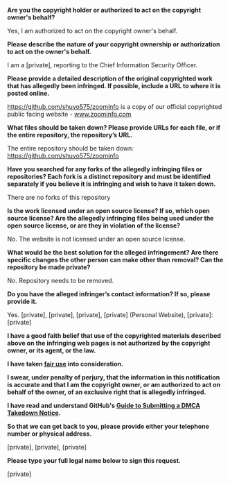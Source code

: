 **Are you the copyright holder or authorized to act on the copyright owner's behalf?**

Yes, I am authorized to act on the copyright owner's behalf.

**Please describe the nature of your copyright ownership or authorization to act on the owner's behalf.**

I am a [private], reporting to the Chief Information Security Officer.

**Please provide a detailed description of the original copyrighted work that has allegedly been infringed. If possible, include a URL to where it is posted online.**

https://github.com/shuvo575/zoominfo is a copy of our official copyrighted public facing website - www.zoominfo.com

**What files should be taken down? Please provide URLs for each file, or if the entire repository, the repository’s URL.**

The entire repository should be taken down: https://github.com/shuvo575/zoominfo

**Have you searched for any forks of the allegedly infringing files or repositories? Each fork is a distinct repository and must be identified separately if you believe it is infringing and wish to have it taken down.**

There are no forks of this repository

**Is the work licensed under an open source license? If so, which open source license? Are the allegedly infringing files being used under the open source license, or are they in violation of the license?**

No. The website is not licensed under an open source license.

**What would be the best solution for the alleged infringement? Are there specific changes the other person can make other than removal? Can the repository be made private?**

No. Repository needs to be removed.

**Do you have the alleged infringer’s contact information? If so, please provide it.**

Yes. [private], [private], [private], [private] (Personal Website), [private]: [private]

**I have a good faith belief that use of the copyrighted materials described above on the infringing web pages is not authorized by the copyright owner, or its agent, or the law.**

**I have taken <a href="https://www.lumendatabase.org/topics/22">fair use</a> into consideration.**

**I swear, under penalty of perjury, that the information in this notification is accurate and that I am the copyright owner, or am authorized to act on behalf of the owner, of an exclusive right that is allegedly infringed.**

**I have read and understand GitHub's <a href="https://docs.github.com/articles/guide-to-submitting-a-dmca-takedown-notice/">Guide to Submitting a DMCA Takedown Notice</a>.**

**So that we can get back to you, please provide either your telephone number or physical address.**

[private], [private], [private]  

**Please type your full legal name below to sign this request.**

[private]

